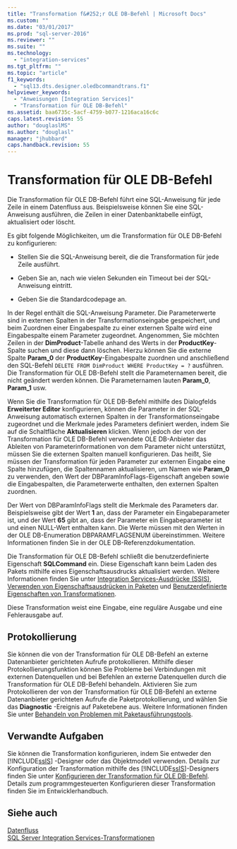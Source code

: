 ```yaml
---
title: "Transformation f&#252;r OLE DB-Befehl | Microsoft Docs"
ms.custom: ""
ms.date: "03/01/2017"
ms.prod: "sql-server-2016"
ms.reviewer: ""
ms.suite: ""
ms.technology: 
  - "integration-services"
ms.tgt_pltfrm: ""
ms.topic: "article"
f1_keywords: 
  - "sql13.dts.designer.oledbcommandtrans.f1"
helpviewer_keywords: 
  - "Anweisungen [Integration Services]"
  - "Transformation für OLE DB-Befehl"
ms.assetid: baa6735c-5acf-4759-b077-1216aca16c6c
caps.latest.revision: 55
author: "douglaslMS"
ms.author: "douglasl"
manager: "jhubbard"
caps.handback.revision: 55
---
```

# Transformation f&#252;r OLE DB-Befehl
  Die Transformation für OLE DB-Befehl führt eine SQL-Anweisung für jede Zeile in einem Datenfluss aus. Beispielsweise können Sie eine SQL-Anweisung ausführen, die Zeilen in einer Datenbanktabelle einfügt, aktualisiert oder löscht.  
  
 Es gibt folgende Möglichkeiten, um die Transformation für OLE DB-Befehl zu konfigurieren:  
  
-   Stellen Sie die SQL-Anweisung bereit, die die Transformation für jede Zeile ausführt.  
  
-   Geben Sie an, nach wie vielen Sekunden ein Timeout bei der SQL-Anweisung eintritt.  
  
-   Geben Sie die Standardcodepage an.  
  
 In der Regel enthält die SQL-Anweisung Parameter. Die Parameterwerte sind in externen Spalten in der Transformationseingabe gespeichert, und beim Zuordnen einer Eingabespalte zu einer externen Spalte wird eine Eingabespalte einem Parameter zugeordnet. Angenommen, Sie möchten Zeilen in der **DimProduct**-Tabelle anhand des Werts in der **ProductKey**-Spalte suchen und diese dann löschen. Hierzu können Sie die externe Spalte **Param_0** der **ProductKey**-Eingabespalte zuordnen und anschließend den SQL-Befehl `DELETE FROM DimProduct WHERE ProductKey = ?` ausführen. Die Transformation für OLE DB-Befehl stellt die Parameternamen bereit, die nicht geändert werden können. Die Parameternamen lauten **Param_0**, **Param_1** usw.  
  
 Wenn Sie die Transformation für OLE DB-Befehl mithilfe des Dialogfelds **Erweiterter Editor** konfigurieren, können die Parameter in der SQL-Anweisung automatisch externen Spalten in der Transformationseingabe zugeordnet und die Merkmale jedes Parameters definiert werden, indem Sie auf die Schaltfläche **Aktualisieren** klicken. Wenn jedoch der von der Transformation für OLE DB-Befehl verwendete OLE DB-Anbieter das Ableiten von Parameterinformationen von dem Parameter nicht unterstützt, müssen Sie die externen Spalten manuell konfigurieren. Das heißt, Sie müssen der Transformation für jeden Parameter zur externen Eingabe eine Spalte hinzufügen, die Spaltennamen aktualisieren, um Namen wie **Param_0** zu verwenden, den Wert der DBParamInfoFlags-Eigenschaft angeben sowie die Eingabespalten, die Parameterwerte enthalten, den externen Spalten zuordnen.  
  
 Der Wert von DBParamInfoFlags stellt die Merkmale des Parameters dar. Beispielsweise gibt der Wert **1** an, dass der Parameter ein Eingabeparameter ist, und der Wert **65** gibt an, dass der Parameter ein Eingabeparameter ist und einen NULL-Wert enthalten kann. Die Werte müssen mit den Werten in der OLE DB-Enumeration DBPARAMFLAGSENUM übereinstimmen. Weitere Informationen finden Sie in der OLE DB-Referenzdokumentation.  
  
 Die Transformation für OLE DB-Befehl schließt die benutzerdefinierte Eigenschaft **SQLCommand** ein. Diese Eigenschaft kann beim Laden des Pakets mithilfe eines Eigenschaftsausdrucks aktualisiert werden. Weitere Informationen finden Sie unter [Integration Services-Ausdrücke &#40;SSIS&#41;](../../../integration-services/expressions/integration-services-ssis-expressions.md), [Verwenden von Eigenschaftsausdrücken in Paketen](../../../integration-services/expressions/use-property-expressions-in-packages.md) und [Benutzerdefinierte Eigenschaften von Transformationen](../../../integration-services/data-flow/transformations/transformation-custom-properties.md).  
  
 Diese Transformation weist eine Eingabe, eine reguläre Ausgabe und eine Fehlerausgabe auf.  
  
## Protokollierung  
 Sie können die von der Transformation für OLE DB-Befehl an externe Datenanbieter gerichteten Aufrufe protokollieren. Mithilfe dieser Protokollierungsfunktion können Sie Probleme bei Verbindungen mit externen Datenquellen und bei Befehlen an externe Datenquellen durch die Transformation für OLE DB-Befehl behandeln. Aktivieren Sie zum Protokollieren der von der Transformation für OLE DB-Befehl an externe Datenanbieter gerichteten Aufrufe die Paketprotokollierung, und wählen Sie das **Diagnostic** -Ereignis auf Paketebene aus. Weitere Informationen finden Sie unter [Behandeln von Problemen mit Paketausführungstools](../../../integration-services/troubleshooting/troubleshooting-tools-for-package-execution.md).  
  
## Verwandte Aufgaben  
 Sie können die Transformation konfigurieren, indem Sie entweder den [!INCLUDE[ssIS](../../../includes/ssis-md.md)] -Designer oder das Objektmodell verwenden. Details zur Konfiguration der Transformation mithilfe des [!INCLUDE[ssIS](../../../includes/ssis-md.md)]-Designers finden Sie unter [Konfigurieren der Transformation für OLE DB-Befehl](../../../integration-services/data-flow/transformations/configure-the-ole-db-command-transformation.md). Details zum programmgesteuerten Konfigurieren dieser Transformation finden Sie im Entwicklerhandbuch.  
  
## Siehe auch  
 [Datenfluss](../../../integration-services/data-flow/data-flow.md)   
 [SQL Server Integration Services-Transformationen](../../../integration-services/data-flow/transformations/integration-services-transformations.md)  
  
  
